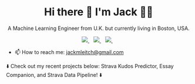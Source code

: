 

<h1 align='center'>
  Hi there 👋 I'm Jack 👨‍💻
</h1>

<p align='center'>
  A Machine Learning Engineer from U.K. but currently living in Boston, USA. 
</p>



<p align='center'>
  <a href="https://jackmleitch.com">
    <img src="https://img.shields.io/badge/website-000000?style=for-the-badge&logo=About.me&logoColor=white" />
  </a>&nbsp;&nbsp;
  <a href="https://www.linkedin.com/in/jackmleitch/">
    <img src="https://img.shields.io/badge/linkedin-%230077B5.svg?&style=for-the-badge&logo=linkedin&logoColor=white" />
  </a>&nbsp;&nbsp;
  <a href="https://jackmleitch.medium.com/">
    <img src="https://img.shields.io/badge/Medium-12100E?style=for-the-badge&logo=medium&logoColor=white" />        
  </a>&nbsp;&nbsp;
  
</p>

- 📫 How to reach me: jackmleitch@gmail.com

:arrow_down: Check out my recent projects below: Strava Kudos Predictor, Essay Companion, and Strava Data Pipeline! :arrow_down:
